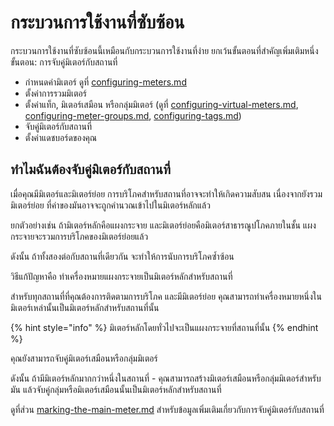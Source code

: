 # กระบวนการใช้งานที่ซับซ้อน

กระบวนการใช้งานที่ซับซ้อนนี้เหมือนกับกระบวนการใช้งานที่ง่าย ยกเว้นขั้นตอนที่สำคัญเพิ่มเติมหนึ่งขั้นตอน: การจับคู่มิเตอร์กับสถานที่

* กำหนดค่ามิเตอร์ ดูที่ [configuring-meters.md](../getting-started/configuring-the-application/configuring-meters.md "mention")
* ตั้งค่าการรวมมิเตอร์
* ตั้งค่าแท็ก, มิเตอร์เสมือน หรือกลุ่มมิเตอร์ (ดูที่ [configuring-virtual-meters.md](../getting-started/configuring-the-application/configuring-virtual-meters.md "mention"), [configuring-meter-groups.md](../getting-started/configuring-the-application/configuring-meter-groups.md "mention"), [configuring-tags.md](../getting-started/configuring-the-application/configuring-tags.md "mention"))
* จับคู่มิเตอร์กับสถานที่
* ตั้งค่าแดชบอร์ดของคุณ



## ทำไมฉันต้องจับคู่มิเตอร์กับสถานที่

เมื่อคุณมีมิเตอร์และมิเตอร์ย่อย การบริโภคสำหรับสถานที่อาจจะทำให้เกิดความสับสน เนื่องจากยังรวมมิเตอร์ย่อย ที่ค่าของมันอาจจะถูกคำนวณเข้าไปในมิเตอร์หลักแล้ว

ยกตัวอย่างเช่น ถ้ามิเตอร์หลักคือแผงกระจาย และมิเตอร์ย่อยคือมิเตอร์สาธารณูปโภคภายในชั้น แผงกระจายจะรวมการบริโภคของมิเตอร์ย่อยแล้ว

ดังนั้น ถ้าทั้งสองต่อกับสถานที่เดียวกัน จะทำให้การนับการบริโภคซ้ำซ้อน



วิธีแก้ปัญหาคือ ทำเครื่องหมายแผงกระจายเป็นมิเตอร์หลักสำหรับสถานที่

สำหรับทุกสถานที่ที่คุณต้องการติดตามการบริโภค และมีมิเตอร์ย่อย คุณสามารถทำเครื่องหมายหนึ่งในมิเตอร์เหล่านั้นเป็นมิเตอร์หลักสำหรับสถานที่นั้น

{% hint style="info" %}
มิเตอร์หลักโดยทั่วไปจะเป็นแผงกระจายที่สถานที่นั้น
{% endhint %}

คุณยังสามารถจับคู่มิเตอร์เสมือนหรือกลุ่มมิเตอร์

ดังนั้น ถ้ามีมิเตอร์หลักมากกว่าหนึ่งในสถานที่ - คุณสามารถสร้างมิเตอร์เสมือนหรือกลุ่มมิเตอร์สำหรับมัน แล้วจับคู่กลุ่มหรือมิเตอร์เสมือนนั้นเป็นมิเตอร์หลักสำหรับสถานที่



ดูที่ส่วน [marking-the-main-meter.md](../getting-started/configuring-the-application/marking-the-main-meter.md "mention") สำหรับข้อมูลเพิ่มเติมเกี่ยวกับการจับคู่มิเตอร์กับสถานที่